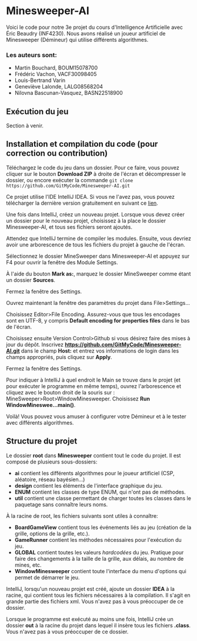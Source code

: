 Minesweeper-AI
==============
Voici le code pour notre 3e projet du cours d'Intelligence Artificielle avec Éric Beaudry (INF4230). Nous avons réalisé un joueur artificiel de Minesweeper (Démineur) qui utilise différents algorithmes.
### Les auteurs sont:
+ Martin Bouchard, BOUM15078700
+ Frédéric Vachon, VACF30098405
+ Louis-Bertrand Varin
+ Geneviève Lalonde, LALG08568204
+ Nilovna Bascunan-Vasquez, BASN22518900

Exécution du jeu
----------------
Section à venir.


Installation et compilation du code (pour correction ou contribution)
--------------------------------------------------------------------
Téléchargez le code du jeu dans un dossier. Pour ce faire, vous pouvez cliquer sur le bouton __Download ZIP__ à droite de l'écran et décompresser le dossier, ou encore exécuter la commande `git clone https://github.com/GitMyCode/Minesweeper-AI.git`

Ce projet utilise l'IDE IntelliJ IDEA. Si vous ne l'avez pas, vous pouvez télécharger la dernière version gratuitement en suivant ce [lien](https://www.jetbrains.com/idea/download/). 

Une fois dans IntelliJ, créez un nouveau projet. Lorsque vous devez créer un dossier pour le nouveau projet, choisissez à la place le dossier Minesweeper-AI, et tous ses fichiers seront ajoutés.

Attendez que IntelliJ termine de compiler les modules. Ensuite, vous devriez avoir une arborescence de tous les fichiers du projet à gauche de l'écran.

Sélectionnez le dossier MineSweeper dans Minesweeper-AI et appuyez sur F4 pour ouvrir la fenêtre des Module Settings. 

À l'aide du bouton __Mark as:__, marquez le dossier MineSweeper comme étant un dossier __Sources__. 

Fermez la fenêtre des Settings.

Ouvrez maintenant la fenêtre des paramètres du projet dans File>Settings... 

Choisissez Editor>File Encoding. Assurez-vous que tous les encodages sont en UTF-8, y compris __Default encoding for properties files__ dans le bas de l'écran. 

Choisissez ensuite Version Control>Github si vous désirez faire des mises à jour du dépôt. Inscrivez __https://github.com/GitMyCode/Minesweeper-AI.git__ dans le champ __Host:__ et entrez vos informations de login dans les champs appropriés, puis cliquez sur __Apply__.

Fermez la fenêtre des Settings.

Pour indiquer à IntelliJ à quel endroit le Main se trouve dans le projet (et pour exécuter le programme en même temps), ouvrez l'arborescence et cliquez avec le bouton droit de la souris sur : MineSweeper>Root>WindowMinesweeper. Choisissez __Run WindowMineswee...main()__.

Voilà! Vous pouvez vous amuser à configurer votre Démineur et à le tester avec différents algorithmes.

Structure du projet
--------------------
Le dossier __root__ dans __Minesweeper__ contient tout le code du projet. Il est composé de plusieurs sous-dossiers:
+ __ai__ contient les différents algorithmes pour le joueur artificiel (CSP, aléatoire, réseau bayésien...)
+ __design__ contient les éléments de l'interface graphique du jeu.
+ __ENUM__ contient les classes de type ENUM, qui n'ont pas de méthodes.
+ __util__ contient une classe permettant de charger toutes les classes dans le paquetage sans connaître leurs noms.

À la racine de root, les fichiers suivants sont utiles à connaître:
+ __BoardGameView__ contient tous les événements liés au jeu (création de la grille, options de la grille, etc.).
+ __GameRunner__ contient les méthodes nécessaires pour l'exécution du jeu.
+ __GLOBAL__ contient toutes les valeurs *hardcodées* du jeu. Pratique pour faire des changements à la taille de la grille, aux délais, au nombre de mines, etc.
+ __WindowMinesweeper__ contient toute l'interface du menu d'options qui permet de démarrer le jeu.

IntelliJ, lorsqu'un nouveau projet est créé, ajoute un dossier __IDEA__ à la racine, qui contient tous les fichiers nécessaires à la compilation. Il s'agit en grande partie des fichiers xml. Vous n'avez pas à vous préoccuper de ce dossier.

Lorsque le programme est exécuté au moins une fois, IntelliJ crée un dossier __out__ à la racine du projet dans lequel il insère tous les fichiers __.class__. Vous n'avez pas à vous préoccuper de ce dossier.


